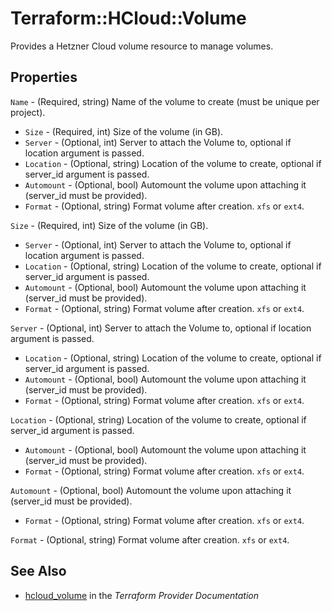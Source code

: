 # Terraform::HCloud::Volume

Provides a Hetzner Cloud volume resource to manage volumes.

## Properties

`Name` - (Required, string) Name of the volume to create (must be unique per project).
- `Size` - (Required, int) Size of the volume (in GB).
- `Server` - (Optional, int) Server to attach the Volume to, optional if location argument is passed.
- `Location` - (Optional, string) Location of the volume to create, optional if server_id argument is passed.
- `Automount` - (Optional, bool) Automount the volume upon attaching it (server_id must be provided).
- `Format` - (Optional, string) Format volume after creation. `xfs` or `ext4`.

`Size` - (Required, int) Size of the volume (in GB).
- `Server` - (Optional, int) Server to attach the Volume to, optional if location argument is passed.
- `Location` - (Optional, string) Location of the volume to create, optional if server_id argument is passed.
- `Automount` - (Optional, bool) Automount the volume upon attaching it (server_id must be provided).
- `Format` - (Optional, string) Format volume after creation. `xfs` or `ext4`.

`Server` - (Optional, int) Server to attach the Volume to, optional if location argument is passed.
- `Location` - (Optional, string) Location of the volume to create, optional if server_id argument is passed.
- `Automount` - (Optional, bool) Automount the volume upon attaching it (server_id must be provided).
- `Format` - (Optional, string) Format volume after creation. `xfs` or `ext4`.

`Location` - (Optional, string) Location of the volume to create, optional if server_id argument is passed.
- `Automount` - (Optional, bool) Automount the volume upon attaching it (server_id must be provided).
- `Format` - (Optional, string) Format volume after creation. `xfs` or `ext4`.

`Automount` - (Optional, bool) Automount the volume upon attaching it (server_id must be provided).
- `Format` - (Optional, string) Format volume after creation. `xfs` or `ext4`.

`Format` - (Optional, string) Format volume after creation. `xfs` or `ext4`.


## See Also

* [hcloud_volume](https://www.terraform.io/docs/providers/hcloud/r/volume.html) in the _Terraform Provider Documentation_